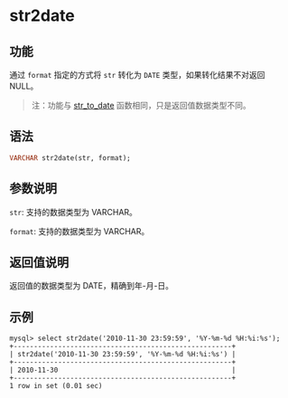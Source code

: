# str2date

## 功能

通过 `format` 指定的方式将 `str` 转化为 `DATE` 类型，如果转化结果不对返回 NULL。

>注：功能与 [str_to_date](../date-time-functions/str_to_date.md) 函数相同，只是返回值数据类型不同。

## 语法

```Haskell
VARCHAR str2date(str, format);
```

## 参数说明

`str`: 支持的数据类型为 VARCHAR。

`format`: 支持的数据类型为 VARCHAR。

## 返回值说明

返回值的数据类型为 DATE，精确到年-月-日。

## 示例

```Plain Text
mysql> select str2date('2010-11-30 23:59:59', '%Y-%m-%d %H:%i:%s');
+------------------------------------------------------+
| str2date('2010-11-30 23:59:59', '%Y-%m-%d %H:%i:%s') |
+------------------------------------------------------+
| 2010-11-30                                           |
+------------------------------------------------------+
1 row in set (0.01 sec)
```
